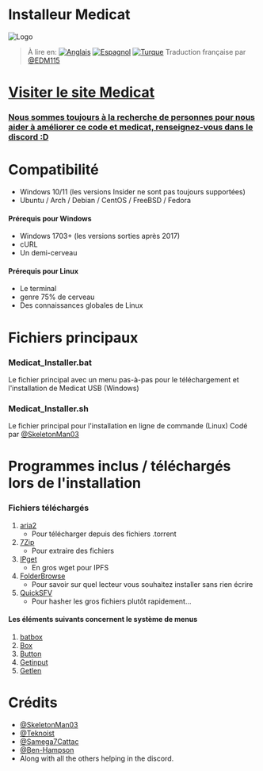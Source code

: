 # Installeur Medicat
![Logo](icon.png)

> À lire en: [![Anglais](https://img.shields.io/badge/Anglais-blue)](README.md) [![Espagnol](https://img.shields.io/badge/Espagnol-blue)](README.ES.md) [![Turque](https://img.shields.io/badge/Turque-blue)](README.TR.md)
> Traduction française par [@EDM115](https://github.com/EDM115)

# [Visiter le site Medicat](https://medicatusb.com/)

### [Nous sommes toujours à la recherche de personnes pour nous aider à améliorer ce code et medicat, renseignez-vous dans le discord :D](https://url.medicatusb.com/discord)

# Compatibilité
* Windows 10/11 (les versions Insider ne sont pas toujours supportées)
* Ubuntu / Arch / Debian / CentOS / FreeBSD / Fedora

#### Prérequis pour Windows
* Windows 1703+ (les versions sorties après 2017)
* cURL
* Un demi-cerveau

#### Prérequis pour Linux
* Le terminal
* genre 75% de cerveau
* Des connaissances globales de Linux

# Fichiers principaux
### Medicat_Installer.bat
Le fichier principal avec un menu pas-à-pas pour le téléchargement et l'installation de Medicat USB (Windows)

### Medicat_Installer.sh
Le fichier principal pour l'installation en ligne de commande (Linux)
Codé par [@SkeletonMan03](https://github.com/SkeletonMan03)

# Programmes inclus / téléchargés lors de l'installation

  ### Fichiers téléchargés
  
  1. [aria2](https://github.com/aria2/aria2)
      * Pour télécharger depuis des fichiers .torrent
  2. [7Zip](https://www.7-zip.org/)
      * Pour extraire des fichiers
  3. [IPget](https://github.com/ipfs/ipget)
      * En gros wget pour IPFS
  4. [FolderBrowse](https://github.com/TheBATeam/FolderBrowse-by-Fatih-Kodak)
      * Pour savoir sur quel lecteur vous souhaitez installer sans rien écrire
  5. [QuickSFV](http://www.quicksfv.org/)
      * Pour hasher les gros fichiers plutôt rapidement...
      
  #### Les éléments suivants concernent le système de menus
  1. [batbox](https://github.com/TheBATeam/BATBOX-An-Awesome-Batch-Plugin)
  2. [Box](https://github.com/TheBATeam/Box-Function-2.0)
  3. [Button](https://github.com/TheBATeam/Button-Function-2.0-by-Kvc)
  4. [Getinput](https://github.com/TheBATeam/GetInput-By-Aacini)
  5. [Getlen](https://github.com/TheBATeam/Getlen-Function-2.0-by-Kvc)

# Crédits
* [@SkeletonMan03](https://github.com/SkeletonMan03)
* [@Teknoist](https://github.com/Teknoist)
* [@Samega7Cattac](https://github.com/Samega7Cattac)
* [@Ben-Hampson](https://github.com/Ben-Hampson)
* Along with all the others helping in the discord.

